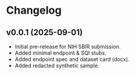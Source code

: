 # Changelog

## v0.0.1 (2025-09-01)
- Initial pre-release for NIH SBIR submission.
- Added minimal endpoint & SQI stubs.
- Added endpoint spec and dataset card (docx).
- Added redacted synthetic sample.
